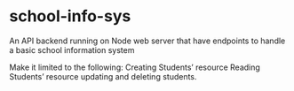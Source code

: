 # school-info-sys
An API backend running on Node web server that have endpoints to handle a basic school information system

Make it limited to the following:
Creating Students’ resource
Reading Students’ resource
updating and deleting students.
